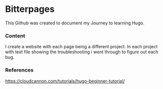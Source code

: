 # Bitterpages

This Github was created to document my Journey to learning Hugo.

### Content

I create a website with each page being a different project. In each project with text file showing the troubleshooting i went through to figure out each bug.

### References

https://cloudcannon.com/tutorials/hugo-beginner-tutorial/